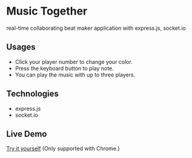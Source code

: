 # Music Together
real-time collaborating beat maker application with express.js, socket.io

## Usages
- Click your player number to change your color.
- Press the keyboard button to play note.
- You can play the music with up to three players.

## Technologies
- express.js
- socket.io

## Live Demo
[Try it yourself](https://music-together-demo.herokuapp.com)
(Only supported with Chrome.)

